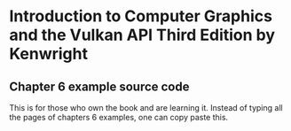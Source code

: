 # Introduction to Computer Graphics and the Vulkan API Third Edition by Kenwright 
## Chapter 6 example source code 



This is for those who own the book and are learning it. Instead of typing all the pages of chapters 6 examples, one can copy paste this.
